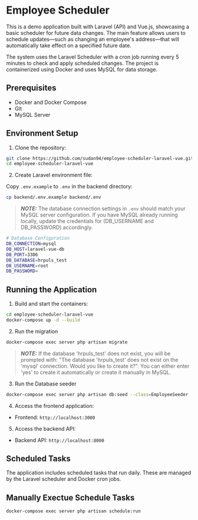 # Employee Scheduler

This is a demo application built with Laravel (API) and Vue.js, showcasing a basic scheduler for future data changes. The main feature allows users to schedule updates—such as changing an employee's address—that will automatically take effect on a specified future date.

The system uses the Laravel Scheduler with a cron job running every 5 minutes to check and apply scheduled changes. The project is containerized using Docker and uses MySQL for data storage.

## Prerequisites

- Docker and Docker Compose
- Git
- MySQL Server

## Environment Setup

1. Clone the repository:
```bash
git clone https://github.com/sudan94/employee-scheduler-laravel-vue.git
cd employee-scheduler-laravel-vue
```

2. Create Laravel environment file:

Copy `.env.example` to `.env` in the backend directory:
```bash
cp backend/.env.example backend/.env
```
> **_NOTE:_** The database connection settings in `.env` should match your MySQL server configuration. If you have MySQL already running locally, update the credentials for (DB_USERNAME and DB_PASSWORD) accordingly.
```bash
# Database Configuration
DB_CONNECTION=mysql
DB_HOST=laravel-vue-db
DB_PORT=3306
DB_DATABASE=hrpuls_test
DB_USERNAME=root
DB_PASSWORD=
```

## Running the Application

1. Build and start the containers:
```bash
cd employee-scheduler-laravel-vue
docker-compose up -d --build
```

2. Run the migration
```bash
docker-compose exec server php artisan migrate
```
> **_NOTE:_** If the database 'hrpuls_test' does not exist, you will be prompted with: "The database 'hrpuls_test' does not exist on the 'mysql' connection. Would you like to create it?". You can either enter 'yes' to create it automatically or create it manually in MySQL.

3. Run the Database seeder
```bash
docker-compose exec server php artisan db:seed --class=EmployeeSeeder
```

4. Access the frontend application:
- Frontend: `http://localhost:3000`

5. Access the backend API:
- Backend API: `http://localhost:8000`

## Scheduled Tasks

The application includes scheduled tasks that run daily. These are managed by the Laravel scheduler and Docker cron jobs.

## Manually Exectue Schedule Tasks
 ```bash
docker-compose exec server php artisan schedule:run
```
